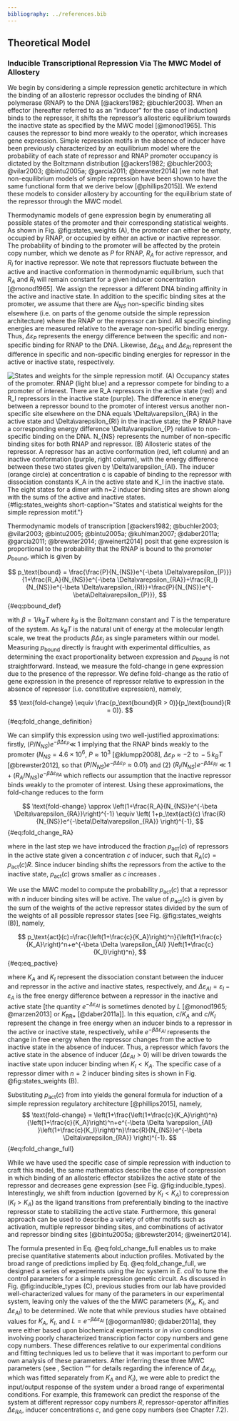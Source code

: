 ```yaml
---
bibliography: ../references.bib
---
```


## Theoretical Model 

### Inducible Transcriptional Repression Via The MWC Model of Allostery
We begin by considering a simple repression genetic architecture in which the
binding of an allosteric repressor occludes the binding of RNA polymerase
(RNAP) to the DNA [@ackers1982; @buchler2003]. When an effector (hereafter
referred to as an “inducer" for the case of induction) binds to the
repressor, it shifts the repressor’s allosteric equilibrium towards the
inactive state as specified by the MWC model [@monod1965]. This causes the
repressor to bind more weakly to the operator, which increases gene
expression. Simple repression motifs in the absence of inducer have been
previously characterized by an equilibrium model where the probability of
each state of repressor and RNAP promoter occupancy is dictated by the
Boltzmann distribution [@ackers1982; @buchler2003; @vilar2003; @bintu2005a;
@garcia2011; @brewster2014] [we note that non-equilibrium models of simple
repression have been shown to have the same functional form that we derive
below [@phillips2015]]. We extend these models to consider allostery by
accounting for the equilibrium state of the repressor through the MWC model.

Thermodynamic models of gene expression begin by enumerating all possible
states of the promoter and their corresponding statistical weights. As shown
in Fig. @fig:states_weights (A), the promoter can either be empty, occupied
by RNAP, or occupied by either an active or inactive repressor. The
probability of binding to the promoter will be affected by the protein copy
number, which we denote as $P$ for RNAP, $R_{A}$ for active repressor, and
$R_{I}$ for inactive repressor. We note that repressors fluctuate between the
active and inactive conformation in thermodynamic equilibrium, such that
$R_{A}$ and $R_{I}$ will remain constant for a given inducer concentration
[@monod1965]. We assign the repressor a different DNA binding affinity in the
active and inactive state. In addition to the specific binding sites at the
promoter, we assume that there are $N_{NS}$ non-specific binding sites
elsewhere (i.e. on parts of the genome outside the simple repression
architecture) where the RNAP or the repressor can bind. All specific binding
energies are measured relative to the average non-specific binding energy.
Thus, $\Delta\varepsilon_{P}$ represents the energy difference between the
specific and non-specific binding for RNAP to the DNA. Likewise,
$\Delta\varepsilon_{RA}$ and $\Delta\varepsilon_{RI}$ represent the
difference in specific and non-specific binding energies for repressor in the
active or inactive state, respectively.

![States and weights for the simple repression motif. (A) Occupancy states of
the promoter. RNAP (light blue) and a
repressor compete for binding to a promoter of interest. There are $R_A$
repressors in the active state (red) and $R_I$ repressors in the inactive
state (purple). The difference in energy between a repressor bound to the
promoter of interest versus another non-specific site elsewhere on the DNA
equals $\Delta\varepsilon_{RA}$ in the active state and
$\Delta\varepsilon_{RI}$ in the inactive state; the $P$ RNAP have a
corresponding energy difference $\Delta\varepsilon_{P}$ relative to
non-specific binding on the DNA. $N_{NS}$ represents the number of
non-specific binding sites for both RNAP and repressor. (B) Allosteric states of
the repressor. A repressor has an
active conformation (red, left column) and an inactive conformation (purple,
right column), with the energy difference between these two states given by
$\Delta\varepsilon_{AI}$. The inducer (orange circle) at concentration $c$ is
capable of binding to the repressor with dissociation constants $K_A$ in the
active state and $K_I$ in the inactive state. The eight states for a dimer
with $n=2$ inducer binding sites are shown along with the sums of the active
and inactive states.](ch2_fig2){#fig:states_weights short-caption="States and
statistical weights for the simple repression motif."}

Thermodynamic models of transcription [@ackers1982; @buchler2003; @vilar2003;
@bintu2005; @bintu2005a; @kuhlman2007; @daber2011a; @garcia2011;
@brewster2014; @weinert2014] posit that gene expression is proportional to
the probability that the RNAP is bound to the promoter $p_\text{bound}$,
which is given by

$$
p_\text{bound} = \frac{\frac{P}{N_{NS}}e^{-\beta
\Delta\varepsilon_{P}}}{1+\frac{R_A}{N_{NS}}e^{-\beta
\Delta\varepsilon_{RA}}+\frac{R_I}{N_{NS}}e^{-\beta
\Delta\varepsilon_{RI}}+\frac{P}{N_{NS}}e^{-\beta\Delta\varepsilon_{P}}},
$${#eq:pbound_def}

with $\beta = 1/k_BT$ where $k_B$ is the Boltzmann constant
and $T$ is the temperature of the system. As $k_BT$ is the natural
unit of energy at the molecular length scale, we treat the products
$\beta \Delta\varepsilon_{j}$ as single parameters within our model.
Measuring $p_\text{bound}$ directly is fraught with experimental
difficulties, as determining the exact proportionality between
expression and $p_\text{bound}$ is not straightforward. Instead, we
measure the fold-change in gene expression due to the presence of the
repressor. We define fold-change as the ratio of gene expression in the
presence of repressor relative to expression in the absence of repressor
(i.e. constitutive expression), namely,

$$
\text{fold-change} \equiv \frac{p_\text{bound}(R > 0)}{p_\text{bound}(R = 0)}.
$${#eq:fold_change_definition}

We can simplify this expression using two well-justified approximations:
firstly, $(P / N_{NS})e^{-\beta\Delta\varepsilon_{P}}\ll$ 1 implying that the
RNAP binds weakly to the promoter ($N_{NS} = 4.6 \times 10^6$, $P \approx
10^3$ [@klumpp2008], $\Delta\varepsilon_{P} \approx -2\,\, \text{to} \, -5\,
k_BT$ [@brewster2012], so that $(P/N_{NS})e^{-\beta\Delta\varepsilon_{P}}
\approx 0.01$) and (2) $(R_I/N_{NS})e^{-\beta \Delta\varepsilon_{RI}} \ll 1 +
(R_A /N_{NS}) e^{-\beta\Delta\varepsilon_{RA}}$ which reflects our assumption
that the inactive repressor binds weakly to the promoter of interest. Using
these approximations, the fold-change reduces to the form

$$
\text{fold-change} \approx \left(1+\frac{R_A}{N_{NS}}e^{-\beta
\Delta\varepsilon_{RA}}\right)^{-1} \equiv \left( 1+p_\text{act}(c)
\frac{R}{N_{NS}}e^{-\beta\Delta\varepsilon_{RA}} \right)^{-1},
$${#eq:fold_change_RA}

 where in the last step we
have introduced the fraction $p_\text{act}(c)$ of repressors in the active
state given a concentration $c$ of inducer, such that
$R_A(c)=p_\text{act}(c) R$. Since inducer binding shifts the repressors from
the active to the inactive state, $p_\text{act}(c)$ grows smaller as $c$
increases .

We use the MWC model to compute the probability $p_\text{act}(c)$ that a
repressor with $n$ inducer binding sites will be active. The value of
$p_\text{act}(c)$ is given by the sum of the weights of the active repressor
states divided by the sum of the weights of all possible repressor
states [see Fig. @fig:states_weights (B)], namely, 

$$
p_\text{act}(c)=\frac{\left(1+\frac{c}{K_A}\right)^n}{\left(1+\frac{c}{K_A}\right)^n+e^{-\beta
\Delta \varepsilon_{AI} }\left(1+\frac{c}{K_I}\right)^n},
$${#eq:eq_pactive}

where $K_A$ and $K_I$ represent the dissociation constant between the inducer
and repressor in the active and inactive states, respectively, and $\Delta
\varepsilon_{AI} = \varepsilon_{I} - \varepsilon_{A}$ is the free energy
difference between a repressor in the inactive and active state [the quantity
$e^{-\Delta \varepsilon_{AI}}$ is sometimes denoted by $L$ [@monod1965;
@marzen2013] or $K_{\text{RR}*}$ [@daber2011a]]. In this equation,
$c/K_A$ and $c/K_I$ represent the change in free energy when
an inducer binds to a repressor in the active or inactive state,
respectively, while $e^{-\beta \Delta \varepsilon_{AI}}$ represents the
change in free energy when the repressor changes from the active to inactive
state in the absence of inducer. Thus, a repressor which favors the active
state in the absence of inducer ($\Delta \varepsilon_{AI} > 0$) will be
driven towards the inactive state upon inducer binding when $K_I < K_A$. The
specific case of a repressor dimer with $n=2$ inducer binding sites is shown
in Fig. @fig:states_weights (B).

Substituting $p_\text{act}(c)$ from into yields the general formula for
induction of a simple repression regulatory architecture [@phillips2015],
namely,
$$
\text{fold-change} =
\left(1+\frac{\left(1+\frac{c}{K_A}\right)^n}{\left(1+\frac{c}{K_A}\right)^n+e^{-\beta
\Delta \varepsilon_{AI}
}\left(1+\frac{c}{K_I}\right)^n}\frac{R}{N_{NS}}e^{-\beta
\Delta\varepsilon_{RA}} \right)^{-1}.
$${#eq:fold_change_full}

While we have used the specific case of simple repression with induction
to craft this model, the same mathematics describe the case of
corepression in which binding of an allosteric effector stabilizes the
active state of the repressor and decreases gene expression (see Fig. @fig:inducible_types).
Interestingly, we shift from induction (governed by $K_I < K_A$) to
corepression ($K_I > K_A$) as the ligand transitions from
preferentially binding to the inactive repressor state to stabilizing
the active state. Furthermore, this general approach can be used to
describe a variety of other motifs such as activation, multiple
repressor binding sites, and combinations of activator and repressor
binding sites [@bintu2005a; @brewster2014; @weinert2014].

The formula presented in Eq. @eq:fold_change_full enables us to make precise
quantitative statements about induction profiles. Motivated by the broad
range of predictions implied by Eq. @eq:fold_change_full, we designed a
series of experiments using the *lac* system in *E. coli* to tune the control
parameters for a simple repression genetic circuit. As discussed in Fig.
@fig:inducible_types (C), previous studies from our lab have provided
well-characterized values for many of the parameters in our experimental
system, leaving only the values of the the MWC parameters ($K_A$, $K_I$, and
$\Delta \varepsilon_{AI}$) to be determined. We note that while previous
studies have obtained values for $K_A$, $K_I$, and $L=e^{-\beta \Delta
\varepsilon_{AI}}$ [@ogorman1980; @daber2011a], they were either based upon
biochemical experiments or *in vivo* conditions involving poorly
characterized transcription factor copy numbers and gene copy numbers. These
differences relative to our experimental conditions and fitting techniques
led us to believe that it was important to perform our own analysis of these
parameters. After inferring these three MWC parameters (see , Section “” for
details regarding the inference of $\Delta \varepsilon_{AI}$, which was
fitted separately from $K_A$ and $K_I$), we were able to predict the
input/output response of the system under a broad range of experimental
conditions. For example, this framework can predict the response of the
system at different repressor copy numbers $R$, repressor-operator affinities
$\Delta\varepsilon_{RA}$, inducer concentrations $c$, and gene copy numbers
(see Chapter 7.2).
